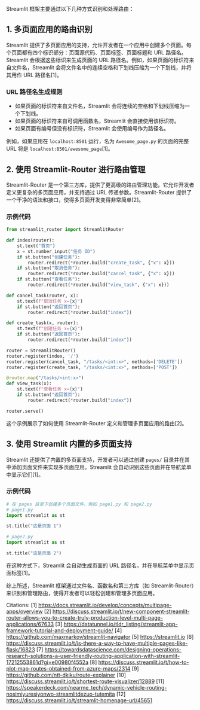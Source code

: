 Streamlit 框架主要通过以下几种方式识别和处理路由：

## 1. 多页面应用的路由识别
Streamlit 提供了多页面应用的支持，允许开发者在一个应用中创建多个页面。每个页面都有四个标识部分：页面源代码、页面标签、页面标题和 URL 路径名。Streamlit 会根据这些标识来生成页面的 URL 路径名。例如，如果页面的标识符来自文件名，Streamlit 会将文件名中的连续空格和下划线压缩为一个下划线，并将其用作 URL 路径名[1]。

### URL 路径名生成规则
- 如果页面的标识符来自文件名，Streamlit 会将连续的空格和下划线压缩为一个下划线。
- 如果页面的标识符来自可调用函数名，Streamlit 会直接使用该标识符。
- 如果页面有编号但没有标识符，Streamlit 会使用编号作为路径名。

例如，如果应用在 `localhost:8501` 运行，名为 `Awesome_page.py` 的页面的完整 URL 将是 `localhost:8501/awesome_page`[1]。

## 2. 使用 Streamlit-Router 进行路由管理
Streamlit-Router 是一个第三方库，提供了更高级的路由管理功能。它允许开发者定义更复杂的多页面应用，并支持通过 URL 传递参数。Streamlit-Router 提供了一个干净的语法和接口，使得多页面开发变得非常简单[2]。

### 示例代码
```python
from streamlit_router import StreamlitRouter

def index(router):
    st.text("首页")
    x = st.number_input("任务 ID")
    if st.button("创建任务"):
        router.redirect(*router.build("create_task", {"x": x}))
    if st.button("取消任务"):
        router.redirect(*router.build("cancel_task", {"x": x}))
    if st.button("查看任务"):
        router.redirect(*router.build("view_task", {"x": x}))

def cancel_task(router, x):
    st.text(f"取消任务 x={x}")
    if st.button("返回首页"):
        router.redirect(*router.build("index"))

def create_task(x, router):
    st.text(f"创建任务 x={x}")
    if st.button("返回首页"):
        router.redirect(*router.build("index"))

router = StreamlitRouter()
router.register(index, '/')
router.register(cancel_task, "/tasks/<int:x>", methods=['DELETE'])
router.register(create_task, "/tasks/<int:x>", methods=['POST'])

@router.map("/tasks/<int:x>")
def view_task(x):
    st.text(f"查看任务 x={x}")
    if st.button("返回首页"):
        router.redirect(*router.build("index"))

router.serve()
```
这个示例展示了如何使用 Streamlit-Router 定义和管理多页面应用的路由[2]。

## 3. 使用 Streamlit 内置的多页面支持
Streamlit 还提供了内置的多页面支持，开发者可以通过创建 `pages/` 目录并在其中添加页面文件来实现多页面应用。Streamlit 会自动识别这些页面并在导航菜单中显示它们[1]。

### 示例代码
```python
# 在 pages 目录下创建多个页面文件，例如 page1.py 和 page2.py
# page1.py
import streamlit as st

st.title("这是页面 1")

# page2.py
import streamlit as st

st.title("这是页面 2")
```
在这种方式下，Streamlit 会自动生成页面的 URL 路径名，并在导航菜单中显示页面标签[1]。

综上所述，Streamlit 框架通过文件名、函数名和第三方库（如 Streamlit-Router）来识别和管理路由，使得开发者可以轻松创建和管理多页面应用。

Citations:
[1] https://docs.streamlit.io/develop/concepts/multipage-apps/overview
[2] https://discuss.streamlit.io/t/new-component-streamlit-router-allows-you-to-create-truly-production-level-multi-page-applications/67633
[3] https://datatunnel.io/tldr_listing/streamlit-app-framework-tutorial-and-deployment-guide/
[4] https://github.com/maxmarkov/streamlit-navigator
[5] https://streamlit.io
[6] https://discuss.streamlit.io/t/is-there-a-way-to-have-multiple-pages-like-flask/16823
[7] https://towardsdatascience.com/designing-operations-research-solutions-a-user-friendly-routing-application-with-streamlit-17212553861d?gi=e00980f4552a
[8] https://discuss.streamlit.io/t/how-to-plot-map-routes-obtained-from-azure-maps/2314
[9] https://github.com/ntt-dkiku/route-explainer
[10] https://discuss.streamlit.io/t/shortest-route-visualizer/12889
[11] https://speakerdeck.com/nearme_tech/dynamic-vehicle-routing-nosimiyuresiyonwo-streamlitdezuo-tutemita
[12] https://discuss.streamlit.io/t/streamlit-homepage-url/45651